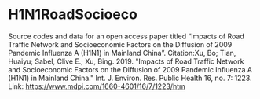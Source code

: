 # H1N1RoadSocioeco
Source codes and data for an open access paper titled “Impacts of Road Traffic Network and Socioeconomic Factors on the Diffusion of 2009 Pandemic Influenza A (H1N1) in Mainland China”.
  Citation:Xu, Bo; Tian, Huaiyu; Sabel, Clive E.; Xu, Bing. 2019. "Impacts of Road Traffic Network and Socioeconomic Factors on the Diffusion of 2009 Pandemic Influenza A (H1N1) in Mainland China." Int. J. Environ. Res. Public Health 16, no. 7: 1223.
  Link: https://www.mdpi.com/1660-4601/16/7/1223/htm
